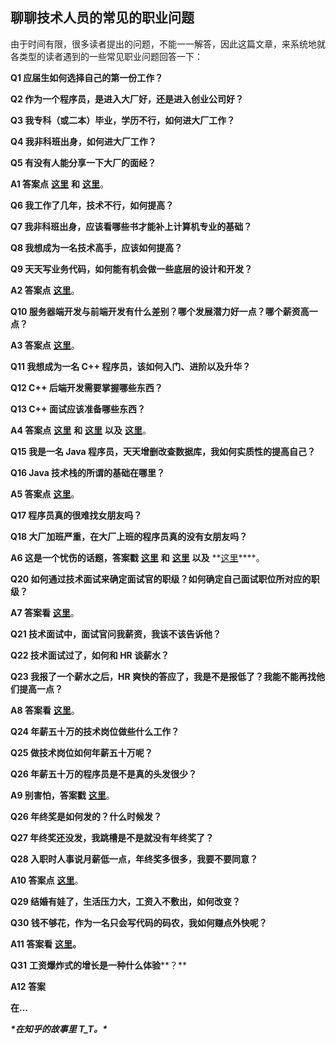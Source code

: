 ## 聊聊技术人员的常见的职业问题

由于时间有限，很多读者提出的问题，不能一一解答，因此这篇文章，来系统地就各类型的读者遇到的一些常见职业问题回答一下：

**Q1 应届生如何选择自己的第一份工作？**

**Q2 作为一个程序员，是进入大厂好，还是进入创业公司好？**

**Q3 我专科（或二本）毕业，学历不行，如何进大厂工作？**

**Q4 我非科班出身，如何进大厂工作？**

**Q5 有没有人能分享一下大厂的面经？**

**A1 答案点** [**这里**](http://mp.weixin.qq.com/s?__biz=MzU2MTkwMTE4Nw==&mid=2247487640&idx=1&sn=c86483ae2c8d601785e122153f048ad7&chksm=fc70eb74cb0762624d270f356774e3f830c17c6e4236811782e87861ea8869a0a40d4177ba5f&scene=21#wechat_redirect) **和** **[这里](http://mp.weixin.qq.com/s?__biz=MzU2MTkwMTE4Nw==&mid=2247486817&idx=1&sn=d16ee32eb1cb422f39222af29d1a835e&chksm=fc70f68dcb077f9b09e765abaad4599d03af94f5ffe18b34454bd04c854b2642201d3d90af33&scene=21#wechat_redirect)**。



**Q6 我工作了几年，技术不行，如何提高？**

**Q7 我非科班出身，应该看哪些书才能补上计算机专业的基础？**

**Q8 我想成为一名技术高手，应该如何提高？**

**Q9 天天写业务代码，如何能有机会做一些底层的设计和开发？**

**A2 答案点** **[这里](http://mp.weixin.qq.com/s?__biz=MzU2MTkwMTE4Nw==&mid=2247486843&idx=1&sn=bf42bc183be236cc51c82d2f38635bb3&chksm=fc70f697cb077f815616dcb24dd39bf3c99a98a78f6b264eb88af8adaed1a00997cbf7431445&scene=21#wechat_redirect)**。



**Q10 服务器端开发与前端开发有什么差别？哪个发展潜力好一点？哪个薪资高一点？**

**A3 答案点** **[这里](http://mp.weixin.qq.com/s?__biz=MzU2MTkwMTE4Nw==&mid=2247486811&idx=1&sn=9b4540344220cdb4b2f493544c064ece&chksm=fc70f6b7cb077fa1319f19c4b4cfa07ea4cf5d49ffde5959414269f5b75110eb7b898f697e44&scene=21#wechat_redirect)**。

**Q11 我想成为一名 C++ 程序员，该如何入门、进阶以及升华？**

**Q12 C++ 后端开发需要掌握哪些东西？**

**Q13 C++ 面试应该准备哪些东西？**

**A4 答案点** **[这里](http://mp.weixin.qq.com/s?__biz=MzU2MTkwMTE4Nw==&mid=2247486687&idx=1&sn=8f538a2f8a315e36712a765d9df04a38&chksm=fc70f733cb077e25594dc13fa1655c31f7769d89d6e928dafcd497e5b727ba938f1add7697da&scene=21#wechat_redirect)** **和** **[这里](http://mp.weixin.qq.com/s?__biz=MzU2MTkwMTE4Nw==&mid=2247487260&idx=1&sn=7590da96b0f1f73cd84cc8c8e1e5d619&chksm=fc70f4f0cb077de6f100c1fcb2696d79cbbf413b412f5cf187d35f8c16c34858c3724645ceb9&scene=21#wechat_redirect)** **以及** **[这里](http://mp.weixin.qq.com/s?__biz=MzU2MTkwMTE4Nw==&mid=2247486790&idx=1&sn=74c324da3cd3c8da62d261a87bd93ae9&chksm=fc70f6aacb077fbc9cb3d96e3335cbd9bd99c94dffaf7b04831dc94f749311d3d775d1638f48&scene=21#wechat_redirect)**。



**Q15 我是一名 Java 程序员，天天增删改查数据库，我如何实质性的提高自己？**

**Q16 Java 技术栈的所谓的基础在哪里？**

**A5 答案点** **[这里](http://mp.weixin.qq.com/s?__biz=MzU2MTkwMTE4Nw==&mid=2247487428&idx=1&sn=99c101de29c8550e304bcc81ec72e88e&chksm=fc70f428cb077d3ef63530346805c6706c621cd360016fbd91eec28bc51e73d6cd0163feb922&scene=21#wechat_redirect)**。



**Q17 程序员真的很难找女朋友吗？**

**Q18 大厂加班严重，在大厂上班的程序员真的没有女朋友吗？**

**A6 这是一个忧伤的话题，答案戳** **[这里](http://mp.weixin.qq.com/s?__biz=MzU2MTkwMTE4Nw==&mid=2247486657&idx=1&sn=dbb5c10f30685059a4f910b8a22d6db7&chksm=fc70f72dcb077e3b54ee5610958b22a8d1942d85d8f159f382156677981a46d3cfca471316e8&scene=21#wechat_redirect)** **和** **[这里](http://mp.weixin.qq.com/s?__biz=MzU2MTkwMTE4Nw==&mid=2247487897&idx=2&sn=26dcdeaa8e1c94f5181427cbf4556146&chksm=fc70ea75cb076363241433930773465c42b69458ee0d354b5d47a4b0eb49c8e03d334606e05e&scene=21#wechat_redirect)** **以及** **[这里](http://mp.weixin.qq.com/s?__biz=MzU2MTkwMTE4Nw==&mid=2247486655&idx=1&sn=6625537a48e33549c13261f907c45c02&chksm=fc70f753cb077e458debdf2712140053fffb007868eed9e92c176938e483ff0a79579dd0a2b9&scene=21#wechat_redirect)****。



**Q20 如何通过技术面试来确定面试官的职级？如何确定自己面试职位所对应的职级？**

**A7 答案看** **[这里](http://mp.weixin.qq.com/s?__biz=MzU2MTkwMTE4Nw==&mid=2247488096&idx=1&sn=9f99e9685ff60bb6e5f450e45ead6f69&chksm=fc70e98ccb07609a2f0a290b5923b936ed2b52bca68d2df5437a7ad57aec4bb232d1ccc0f574&scene=21#wechat_redirect)**。



**Q21 技术面试中，面试官问我薪资，我该不该告诉他？**

**Q22 技术面试过了，如何和 HR 谈薪水？**

**Q23 我报了一个薪水之后，HR 爽快的答应了，我是不是报低了？我能不能再找他们提高一点？**

**A8 答案看** **[这里](https://mp.weixin.qq.com/s?__biz=MzU2MTkwMTE4Nw==&mid=2247486684&idx=1&sn=f7b144b1bbc075b2e20b20bc4bca1ef7&source=41&scene=21#wechat_redirect)**。

**Q24 年薪五十万的技术岗位做些什么工作？**

**Q25 做技术岗位如何年薪五十万呢？**

**Q26 年薪五十万的程序员是不是真的头发很少？**

**A9 别害怕，答案戳** **[这里](http://mp.weixin.qq.com/s?__biz=MzU2MTkwMTE4Nw==&mid=2247487434&idx=1&sn=9e75b5a4832ca0efde07094d8088f32d&chksm=fc70f426cb077d3055c15dc3952c0b53b654616c0c7e9c13a3f0c1e95d430f0b47623df94471&scene=21#wechat_redirect)**。



**Q26 年终奖是如何发的？什么时候发？**

**Q27 年终奖还没发，我跳槽是不是就没有年终奖了？**

**Q28 入职时人事说月薪低一点，年终奖多很多，我要不要同意？**

**A10 答案点** **[这里](http://mp.weixin.qq.com/s?__biz=MzU2MTkwMTE4Nw==&mid=2247487942&idx=1&sn=c175597d0abb4dcbddcb8278ad4c12b0&chksm=fc70ea2acb07633c6ee1707fb9668a3e7c2c00d43db66945d91270418558030838ecb782770f&scene=21#wechat_redirect)**。



**Q29 结婚有娃了，生活压力大，工资入不敷出，如何改变？**

**Q30 钱不够花，作为一名只会写代码的码农，我如何赚点外快呢？**

**A11 答案看** [**这里**](http://mp.weixin.qq.com/s?__biz=MzU2MTkwMTE4Nw==&mid=2247487541&idx=1&sn=1374d3da198e8c4dc5f7a4eb9584d402&chksm=fc70ebd9cb0762cfcbb70b986b300056ed859fcc5936496dd7468123c33996efe11d23ef9b64&scene=21#wechat_redirect)**。**



**Q31** **工资爆炸式的增长是一种什么体验****？**

**A12 答案**

**在...** 

 

***\*在知乎的故事里 T_T。\****

